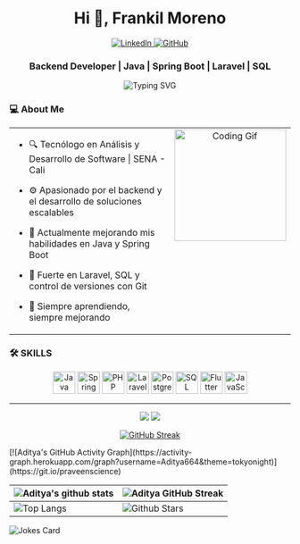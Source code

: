 <h1 align="center">Hi 👋, Frankil Moreno</h1>

<p align="center"> 
  <a href="https://www.linkedin.com/in/frankil-moreno/" target="_blank"> 
    <img alt="LinkedIn" src="https://img.shields.io/badge/LinkedIn-0077B5?logo=linkedin&logoColor=white&style=for-the-badge" /> 
  </a> 
  <a href="https://github.com/armando0405" target="_blank"> 
    <img alt="GitHub" src="https://img.shields.io/badge/GitHub-100000?logo=github&logoColor=white&style=for-the-badge" /> 
  </a> 
</p>

<h3 align="center">Backend Developer | Java | Spring Boot | Laravel | SQL</h3>

<p align="center">
  <img src="https://readme-typing-svg.herokuapp.com?center=true&vCenter=true&lines=Team+Player;Effective+Communication;Problem+Solver;Continuous+Learner;Adaptable" alt="Typing SVG" />
</p>


### 💻 About Me

<table>
  <tr>
    <td width="60%" valign="top">

- 🔍 Tecnólogo en Análisis y Desarrollo de Software | SENA - Cali  
- ⚙️ Apasionado por el backend y el desarrollo de soluciones escalables  
- 📌 Actualmente mejorando mis habilidades en Java y Spring Boot  
- 🧠 Fuerte en Laravel, SQL y control de versiones con Git  
- 🌱 Siempre aprendiendo, siempre mejorando  

    </td>
    <td width="40%" align="center" valign="top">
      <img src="https://media.giphy.com/media/836HiJc7pgzy8iNXCn/giphy.gif" alt="Coding Gif" width="200" />
    </td>
  </tr>
</table>

### 🛠️ SKILLS

<p align="center">
  <img src="https://cdn.jsdelivr.net/gh/devicons/devicon/icons/java/java-original.svg" height="40" alt="Java" />
  <img src="https://cdn.jsdelivr.net/gh/devicons/devicon/icons/spring/spring-original.svg" height="40" alt="Spring Boot" />
  <img src="https://cdn.jsdelivr.net/gh/devicons/devicon/icons/php/php-original.svg" height="40" alt="PHP" />
  <img src="https://cdn.jsdelivr.net/gh/devicons/devicon/icons/laravel/laravel-original.svg" height="40" alt="Laravel" />
  <img src="https://cdn.jsdelivr.net/gh/devicons/devicon/icons/postgresql/postgresql-original.svg" height="40" alt="PostgreSQL" />
  <img src="https://cdn.jsdelivr.net/gh/devicons/devicon/icons/mysql/mysql-original.svg" height="40" alt="SQL" />
  <img src="https://cdn.jsdelivr.net/gh/devicons/devicon/icons/flutter/flutter-original.svg" height="40" alt="Flutter" />
  <img src="https://cdn.jsdelivr.net/gh/devicons/devicon/icons/javascript/javascript-original.svg" height="40" alt="JavaScript" />
</p>

---

  
<div align=center>
  
  <img src="https://github-readme-stats.vercel.app/api?username=armando0405&show_icons=true&theme=tokyonight&hide_border=true&bg_color=1a1b27" />
  <img src="https://github-readme-streak-stats.herokuapp.com/?user=armando0405&theme=tokyonight&hide_border=true&background=1a1b27" />
  
</div>

 
 <div align=center>
  
 [![GitHub Streak](http://github-readme-streak-stats.herokuapp.com?user=armando0405&theme=dracula&background=1E2B3C&border=B2E0FF&stroke=000439&ring=95CCFF&fire=95CCFF&currStreakNum=95CCFF&sideNums=95CCFF&currStreakLabel=95CCFF&sideLabels=95CCFF&dates=FFFFFF)](https://git.io/streak-stats)
  
 </div>

<div>  
[![Aditya's GitHub Activity Graph](https://activity-graph.herokuapp.com/graph?username=Aditya664&theme=tokyonight)](https://git.io/praveenscience)

| ![Aditya's github stats](https://github-readme-stats.vercel.app/api?username=Aditya664&show_icons=true&theme=tokyonight) | ![Aditya GitHub Streak](https://github-readme-streak-stats.herokuapp.com/?user=Aditya664&theme=tokyonight) |
| --- | --- |
| ![Top Langs](https://github-readme-stats.vercel.app/api/top-langs/?username=Aditya664&theme=tokyonight) | ![Github Stars](https://github-readme-stats.vercel.app/api?username=Aditya664&show_icons=true&locale=en&count_private=true&hide_rank=true&custom_title=My%20GitHub%20Stats&disable_animations=true&theme=tokyonight) |

![Jokes Card](https://readme-jokes.vercel.app/api?theme=tokyonight)

</div>
